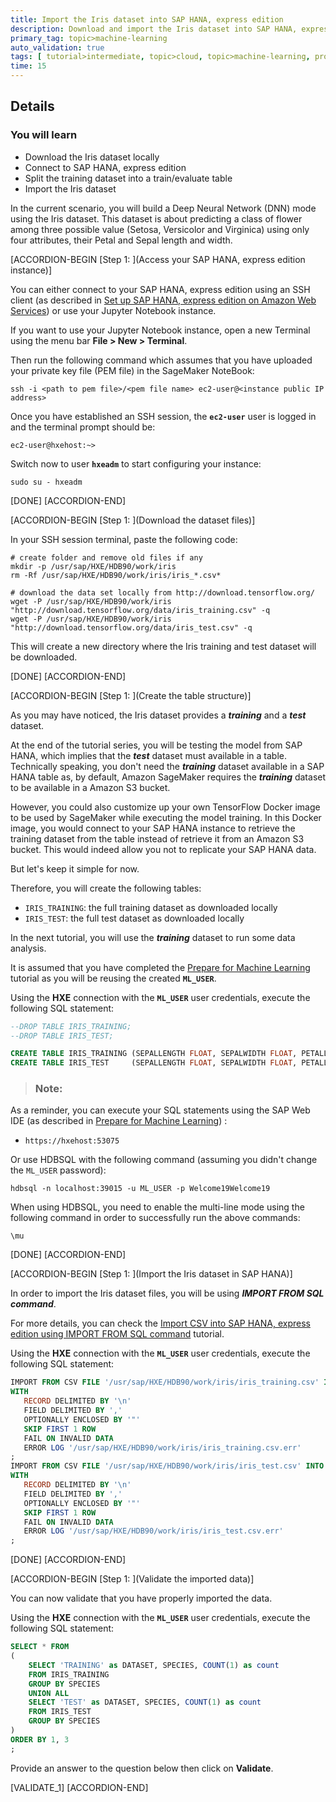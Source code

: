 ```yaml
---
title: Import the Iris dataset into SAP HANA, express edition
description: Download and import the Iris dataset into SAP HANA, express edition
primary_tag: topic>machine-learning
auto_validation: true
tags: [ tutorial>intermediate, topic>cloud, topic>machine-learning, products>sap-hana\,-express-edition, products>sap-hana ]
time: 15
---
```


## Details
### You will learn  
  - Download the Iris dataset locally
  - Connect to SAP HANA, express edition
  - Split the training dataset into a train/evaluate table
  - Import the Iris dataset

In the current scenario, you will build a Deep Neural Network (DNN) mode using the Iris dataset. This dataset is about predicting a class of flower among three possible value (Setosa, Versicolor and Virginica) using only four attributes, their Petal and Sepal length and width.

[ACCORDION-BEGIN [Step 1: ](Access your SAP HANA, express edition instance)]

You can either connect to your SAP HANA, express edition using an SSH client (as described in [Set up SAP HANA, express edition on Amazon Web Services](hxe-xsa-aws-setup)) or use your Jupyter Notebook instance.

If you want to use your Jupyter Notebook instance, open a new Terminal using the menu bar **File > New > Terminal**.

Then run the following command which assumes that you have uploaded your private key file (PEM file) in the SageMaker NoteBook:

```shell
ssh -i <path to pem file>/<pem file name> ec2-user@<instance public IP address>
```

Once you have established an SSH session, the **`ec2-user`** user is logged in and the terminal prompt should be:

```
ec2-user@hxehost:~>
```

Switch now to user **`hxeadm`** to start configuring your instance:

```ssh
sudo su - hxeadm
```

[DONE]
[ACCORDION-END]

[ACCORDION-BEGIN [Step 1: ](Download the dataset files)]

In your SSH session terminal, paste the following code:

```shell
# create folder and remove old files if any
mkdir -p /usr/sap/HXE/HDB90/work/iris
rm -Rf /usr/sap/HXE/HDB90/work/iris/iris_*.csv*

# download the data set locally from http://download.tensorflow.org/
wget -P /usr/sap/HXE/HDB90/work/iris "http://download.tensorflow.org/data/iris_training.csv" -q
wget -P /usr/sap/HXE/HDB90/work/iris "http://download.tensorflow.org/data/iris_test.csv" -q
```
This will create a new directory where the Iris training and test dataset will be downloaded.

[DONE]
[ACCORDION-END]

[ACCORDION-BEGIN [Step 1: ](Create the table structure)]

As you may have noticed, the Iris dataset provides a ***training*** and a ***test*** dataset.

At the end of the tutorial series, you will be testing the model from SAP HANA, which implies that the ***test*** dataset must available in a table. Technically speaking, you don't need the ***training*** dataset available in a SAP HANA table as, by default, Amazon SageMaker requires the ***training*** dataset to be available in a Amazon S3 bucket.

However, you could also customize up your own TensorFlow Docker image to be used by SageMaker while executing the model training. In this Docker image, you would connect to your SAP HANA instance to retrieve the training  dataset from the table instead of retrieve it from an Amazon S3 bucket. This would indeed allow you not to replicate your SAP HANA data.

But let's keep it simple for now.

Therefore, you will create the following tables:

 - `IRIS_TRAINING`: the full training dataset as downloaded locally
 - `IRIS_TEST`: the full test dataset as downloaded locally

In the next tutorial, you will use the ***training*** dataset to run some data analysis.

It is assumed that you have completed the [Prepare for Machine Learning](hxe-aws-eml-04) tutorial as you will be reusing the created **`ML_USER`**.

Using the **HXE** connection with the **`ML_USER`** user credentials, execute the following SQL statement:

```SQL
--DROP TABLE IRIS_TRAINING;
--DROP TABLE IRIS_TEST;

CREATE TABLE IRIS_TRAINING (SEPALLENGTH FLOAT, SEPALWIDTH FLOAT, PETALLENGTH FLOAT, PETALWIDTH FLOAT, SPECIES INT);
CREATE TABLE IRIS_TEST     (SEPALLENGTH FLOAT, SEPALWIDTH FLOAT, PETALLENGTH FLOAT, PETALWIDTH FLOAT, SPECIES INT);
```

> ### **Note:**
>
As a reminder, you can execute your SQL statements using the SAP Web IDE (as described in [Prepare for Machine Learning](hxe-aws-eml-04)) :
>
 - `https://hxehost:53075`
>
Or use HDBSQL with the following command (assuming you didn't change the `ML_USER` password):
>
```
hdbsql -n localhost:39015 -u ML_USER -p Welcome19Welcome19
```
>
When using HDBSQL, you need to enable the multi-line mode using the following command in order to successfully run the above commands:
>
```
\mu
```

[DONE]
[ACCORDION-END]

[ACCORDION-BEGIN [Step 1: ](Import the Iris dataset in SAP HANA)]

In order to import the Iris dataset files, you will be using ***IMPORT FROM SQL command***.

For more details, you can check the [Import CSV into SAP HANA, express edition using IMPORT FROM SQL command](mlb-hxe-import-data-sql-import) tutorial.

Using the **HXE** connection with the **`ML_USER`** user credentials, execute the following SQL statement:


```sql
IMPORT FROM CSV FILE '/usr/sap/HXE/HDB90/work/iris/iris_training.csv' INTO IRIS_TRAINING
WITH
   RECORD DELIMITED BY '\n'
   FIELD DELIMITED BY ','
   OPTIONALLY ENCLOSED BY '"'
   SKIP FIRST 1 ROW
   FAIL ON INVALID DATA
   ERROR LOG '/usr/sap/HXE/HDB90/work/iris/iris_training.csv.err'
;
IMPORT FROM CSV FILE '/usr/sap/HXE/HDB90/work/iris/iris_test.csv' INTO IRIS_TEST
WITH
   RECORD DELIMITED BY '\n'
   FIELD DELIMITED BY ','
   OPTIONALLY ENCLOSED BY '"'
   SKIP FIRST 1 ROW
   FAIL ON INVALID DATA
   ERROR LOG '/usr/sap/HXE/HDB90/work/iris/iris_test.csv.err'
;
```

[DONE]
[ACCORDION-END]

[ACCORDION-BEGIN [Step 1: ](Validate the imported data)]

You can now validate that you have properly imported the data.

Using the **HXE** connection with the **`ML_USER`** user credentials, execute the following SQL statement:

```sql
SELECT * FROM
(
	SELECT 'TRAINING' as DATASET, SPECIES, COUNT(1) as count
	FROM IRIS_TRAINING
	GROUP BY SPECIES
	UNION ALL
	SELECT 'TEST' as DATASET, SPECIES, COUNT(1) as count
	FROM IRIS_TEST
	GROUP BY SPECIES
)
ORDER BY 1, 3
;
```

Provide an answer to the question below then click on **Validate**.

[VALIDATE_1]
[ACCORDION-END]

